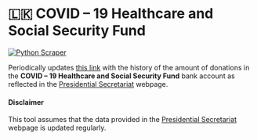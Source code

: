 # :sri_lanka: COVID – 19 Healthcare and Social Security Fund
[![Python Scraper](https://github.com/damianperera/pres-covid-relief/actions/workflows/cron.yml/badge.svg)](https://github.com/damianperera/pres-covid-relief/actions/workflows/cron.yml)

Periodically updates [this link](https://damianperera.github.io/pres-covid-relief/data.json) with the history of the amount of donations in the **COVID – 19 Healthcare and Social Security Fund** bank account as reflected in the [Presidential Secretariat](https://www.presidentsoffice.gov.lk/index.php/covid-19-fund/) webpage.

#### Disclaimer
This tool assumes that the data provided in the [Presidential Secretariat](https://www.presidentsoffice.gov.lk/index.php/covid-19-fund/) webpage is updated regularly.
